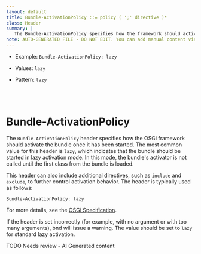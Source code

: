 ```yaml
---
layout: default
title: Bundle-ActivationPolicy ::= policy ( ';' directive )*
class: Header
summary: |
   The Bundle-ActivationPolicy specifies how the framework should activate the bundle once started.
note: AUTO-GENERATED FILE - DO NOT EDIT. You can add manual content via same filename in ext folder. 
---
```


- Example: `Bundle-ActivationPolicy: lazy`

- Values: `lazy`

- Pattern: `lazy`

<!-- Manual content from: ext/bundle_activationpolicy.md --><br /><br />

# Bundle-ActivationPolicy

The `Bundle-ActivationPolicy` header specifies how the OSGi framework should activate the bundle once it has been started. The most common value for this header is `lazy`, which indicates that the bundle should be started in lazy activation mode. In this mode, the bundle's activator is not called until the first class from the bundle is loaded.

This header can also include additional directives, such as `include` and `exclude`, to further control activation behavior. The header is typically used as follows:

```
Bundle-ActivationPolicy: lazy
```

For more details, see the [OSGi Specification](https://docs.osgi.org/specification/osgi.core/8.0.0/framework.lifecycle.html#i3270439).

If the header is set incorrectly (for example, with no argument or with too many arguments), bnd will issue a warning. The value should be set to `lazy` for standard lazy activation.


TODO Needs review - AI Generated content
